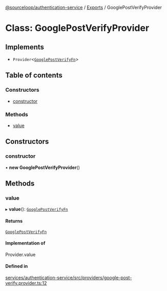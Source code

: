 [@sourceloop/authentication-service](../README.md) / [Exports](../modules.md) / GooglePostVerifyProvider

# Class: GooglePostVerifyProvider

## Implements

- `Provider`<[`GooglePostVerifyFn`](../modules.md#googlepostverifyfn)\>

## Table of contents

### Constructors

- [constructor](GooglePostVerifyProvider.md#constructor)

### Methods

- [value](GooglePostVerifyProvider.md#value)

## Constructors

### constructor

• **new GooglePostVerifyProvider**()

## Methods

### value

▸ **value**(): [`GooglePostVerifyFn`](../modules.md#googlepostverifyfn)

#### Returns

[`GooglePostVerifyFn`](../modules.md#googlepostverifyfn)

#### Implementation of

Provider.value

#### Defined in

[services/authentication-service/src/providers/google-post-verify.provider.ts:12](https://github.com/sourcefuse/loopback4-microservice-catalog/blob/d35fdb3f0/services/authentication-service/src/providers/google-post-verify.provider.ts#L12)

